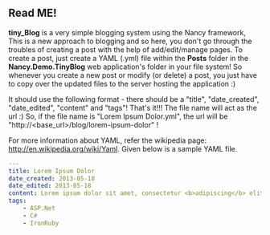 Read ME!
----------

<b>tiny_Blog</b> is a very simple blogging system using the Nancy framework, This is a new approach to blogging and so here, 
you don't go through the troubles of creating a post with the help of add/edit/manage pages. To create a post, just 
create a YAML (.yml) file within the <b>Posts</b> folder in the <b>Nancy.Demo.TinyBlog</b> web application's folder 
in your file system! So whenever you create a new post or modify (or delete) a post, you just have to copy over the 
updated files to the server hosting the application :)

It should use the following format - there should be a "title", "date_created", 
"date_edited", "content" and "tags"! That's it!!! The file name will act as the url :) So, if the file name
is "Lorem Ipsum Dolor.yml", the url will be "http://&lt;base_url&gt;/blog/lorem-ipsum-dolor" !

For more information about YAML, refer the wikipedia page: http://en.wikipedia.org/wiki/Yaml. Given below is a
sample YAML file.


```yaml
---
title: Lorem Ipsum Dolor
date_created: 2013-05-18
date_edited: 2013-05-18
content: Lorem ipsum dolor sit amet, consectetur <b>adipiscing</b> elit. Sed orci ante, tincidunt vitae hendrerit.
tags:
    - ASP.Net
    - C#
    - IronRuby
